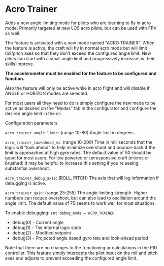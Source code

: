 # Acro Trainer

Adds a new angle limiting mode for pilots who are learning to fly in acro mode. Primarily targeted at new LOS acro pilots, but can be used with FPV as well.

The feature is activated with a new mode named "ACRO TRAINER". When the feature is active, the craft will fly in normal acro mode but will limit roll/pitch axes so that they don't exceed the configured angle limit. New pilots can start with a small angle limit and progressively increase as their skills improve.

**The accelerometer must be enabled for the feature to be configured and function.**

Also the feature will only be active while in acro flight and will disable if ANGLE or HORIZON modes are selected.

For most users all they need to do is simply configure the new mode to be active as desired on the "Modes" tab in the configurator and configure the desired angle limit in the cli.

Configuration parameters:

`acro_trainer_angle_limit`: (range 10-80) Angle limit in degrees.

`acro_trainer_lookahead_ms`: (range 10-200) Time in milliseconds that the logic will "look ahead" to help minimize overshoot and bounce-back if the limit is approached at high gyro rates. The default value of 50 should be good for most users. For low powered or unresponsive craft (micros or brushed) it may be helpful to increase this setting if you're seeing substantial overshoot.

`acro_trainer_debug_axis`: (ROLL, PITCH) The axis that will log information if debugging is active.

`acro_trainer_gain`: (range 25-255) The angle limiting strength. Higher numbers can reduce overshoot, but can also lead to oscillation around the angle limit. The default value of 75 seems to work well for most situations.

To enable debugging:
`set debug_mode = ACRO_TRAINER`

- debug(0) - Current angle
- debug(1) - The internal logic state
- debug(2) - Modified setpoint
- debug(3) - Projected angle based gyro rate and look-ahead period

Note that there are no changes to the functioning or calculations in the PID controller. This feature simply intercepts the pilot input on the roll and pitch axes and adjusts to prevent exceeding the configured angle limit.

